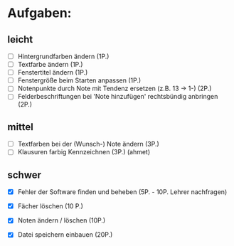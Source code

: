 # Aufgaben:

## leicht

 - [ ] Hintergrundfarben ändern (1P.)  
 - [ ] Textfarbe ändern (1P.)  
 - [ ] Fenstertitel ändern (1P.)  
 - [ ] Fenstergröße beim Starten anpassen (1P.)  
 - [ ] Notenpunkte durch Note mit Tendenz ersetzen (z.B. 13 -> 1-) (2P.)  
 - [ ] Felderbeschriftungen bei 'Note hinzufügen' rechtsbündig anbringen (2P.)

## mittel  

 - [ ] Textfarben bei der (Wunsch-) Note ändern (3P.)  
 - [ ] Klausuren farbig Kennzeichnen (3P.) (ahmet)

## schwer  

 - [x] Fehler der Software finden und beheben (5P. - 10P. Lehrer nachfragen)  
 - [x] Fächer löschen (10 P.)  
 - [x] Noten ändern / löschen (10P.)  
 - [x] Datei speichern einbauen (20P.)  
  
